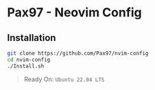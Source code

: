 # Pax97 - Neovim Config

## Installation

```sh
git clone https://github.com/Pax97/nvim-config
cd nvim-config
./Install.sh
```

> Ready On: `Ubuntu 22.04 LTS`
